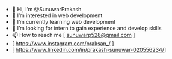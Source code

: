 - 👋 Hi, I’m @SunuwarPrakash
- 👀 I’m interested in web development
- 🌱 I’m currently learning web development
- 💞️ I’m looking for intern to gain experience and develop skills
- 📫 How to reach me [ sunuwarp528@gmail.com ]
- [ https://www.instagram.com/praksan_/ ]
- [ https://www.linkedin.com/in/prakash-sunuwar-020556234/]

<!---
SunuwarPrakash/SunuwarPrakash is a ✨ special ✨ repository because its `README.md` (this file) appears on your GitHub profile.
You can click the Preview link to take a look at your changes.
--->
